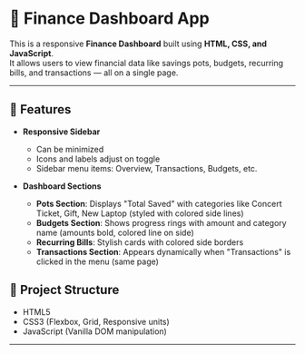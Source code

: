 # 💼 Finance Dashboard  App

This is a responsive **Finance Dashboard** built using **HTML, CSS, and JavaScript**.  
It allows users to view financial data like savings pots, budgets, recurring bills, and transactions — all on a single page.

---

## 📌 Features

- **Responsive Sidebar**
  - Can be minimized
  - Icons and labels adjust on toggle
  - Sidebar menu items: Overview, Transactions, Budgets, etc.

- **Dashboard Sections**
  - **Pots Section**: Displays "Total Saved" with categories like Concert Ticket, Gift, New Laptop (styled with colored side lines)
  - **Budgets Section**: Shows progress rings with amount and category name (amounts bold, colored line on side)
  - **Recurring Bills**: Stylish cards with colored side borders
  - **Transactions Section**: Appears dynamically when "Transactions" is clicked in the menu (same page)


## 📁 Project Structure

- HTML5  
- CSS3 (Flexbox, Grid, Responsive units)  
- JavaScript (Vanilla DOM manipulation)

---
